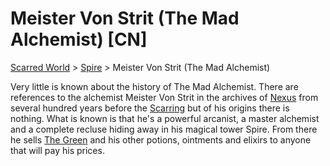 # Meister Von Strit (The Mad Alchemist) [CN]
[Scarred World](./scarred-world.md) > [Spire](./trade-partner-1.md) > Meister Von Strit (The Mad Alchemist)

Very little is known about the history of The Mad Alchemist. There are references to the alchemist  Meister Von Strit in the archives of [Nexus](./city.md) from several hundred years before the [Scarring](.\scarred-world.md) but of his origins there is nothing. What is known is that he's a powerful arcanist, a master alchemist and a complete recluse hiding away in his magical tower Spire. From there he sells [The Green](./green.md) and his other potions, ointments and elixirs to anyone that will pay his prices.
